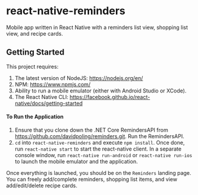 # react-native-reminders

Mobile app written in React Native with a reminders list view, shopping list view, and recipe cards.

## Getting Started

This project requires:

1. The latest version of NodeJS: https://nodejs.org/en/
2. NPM: https://www.npmjs.com/
3. Ability to run a mobile emulator (either with Android Studio or XCode).
4. The React Native CLI: https://facebook.github.io/react-native/docs/getting-started

#### To Run the Application

1. Ensure that you clone down the .NET Core RemindersAPI from https://github.com/davidpoling/reminders.git. Run the RemindersAPI.
2. `cd` into `react-native-reminders` and execute `npm install`. Once done, run `react-native start` to start the react-native client. In a separate console window, run `react-native run-android` or `react-native run-ios` to launch the mobile emulator and the application.

Once everything is launched, you should be on the `Reminders` landing page. You can freely add/complete reminders, shopping list items, and view add/edit/delete recipe cards.
